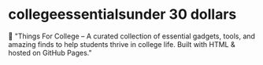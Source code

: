 # collegeessentialsunder 30 dollars
📌 "Things For College – A curated collection of essential gadgets, tools, and amazing finds to help students thrive in college life. Built with HTML &amp; hosted on GitHub Pages."
